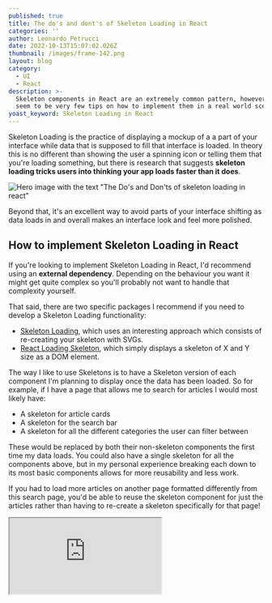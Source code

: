 ```yaml
---
published: true
title: The do's and dont's of Skeleton Loading in React
categories: ''
author: Leonardo Petrucci
date: 2022-10-13T15:07:02.026Z
thumbnail: /images/frame-142.png
layout: blog
category:
  - UI
  - React
description: >-
  Skeleton components in React are an extremely common pattern, however there
  seem to be very few tips on how to implement them in a real world scenario.
yoast_keyword: Skeleton Loading in React
---
```

Skeleton Loading is the practice of displaying a mockup of a a part of your interface while data that is supposed to fill that interface is loaded. In theory this is no different than showing the user a spinning icon or telling them that you're loading something, but there is research that suggests **skeleton loading tricks users into thinking your app loads faster than it does**.

![Hero image with the text "The Do's and Don'ts of skeleton loading in react"](/images/frame-142.png "")

Beyond that, it's an excellent way to avoid parts of your interface shifting as data loads in and overall makes an interface look and feel more polished.

## How to implement Skeleton Loading in React

If you're looking to implement Skeleton Loading in React, I'd recommend using an **external dependency**. Depending on the behaviour you want it might get quite complex so you'll probably not want to handle that complexity yourself.

That said, there are two specific packages I recommend if you need to develop a Skeleton Loading functionality:

- [Skeleton Loading](https://skeletonreact.com), which uses an interesting approach which consists of re-creating your skeleton with SVGs.
- [React Loading Skeleton](https://www.npmjs.com/package/react-loading-skeleton), which simply displays a skeleton of X and Y size as a DOM element.

The way I like to use Skeletons is to have a Skeleton version of each component I'm planning to display once the data has been loaded. So for example, if I have a page that allows me to search for articles I would most likely have:

- A skeleton for article cards
- A skeleton for the search bar
- A skeleton for all the different categories the user can filter between

These would be replaced by both their non-skeleton components the first time my data loads. You could also have a single skeleton for all the components above, but in my personal experience breaking each down to its most basic components allows for more reusability and less work.

<Notice>

If you had to load more articles on another page formatted differently from this search page, you'd be able to reuse the skeleton component for just the articles rather than having to re-create a skeleton specifically for that page!

</Notice>

<iframe src="https://codesandbox.io/embed/with-react-loading-skeleton-forked-3nmph4?codemirror=1&fontsize=14&hidenavigation=1&theme=dark&view=preview" title="with react loading skeleton (forked)" allow="accelerometer; ambient-light-sensor; camera; encrypted-media; geolocation; gyroscope; hid; microphone; midi; payment; usb; vr; xr-spatial-tracking" sandbox="allow-forms allow-modals allow-popups allow-presentation allow-same-origin allow-scripts" />

The example above uses the same components I use for this blog and allows you to trigger between the two different packages I mentioned above.

## Differences between the skeleton packages and how to use them

The example uses both `react-content-loader` as well as `react-loading-skeleton`. If you switch between them you'll notice that there's not a huge difference between them visually. However, they are created in very different ways.

### React Loading Skeleton

This is probably my favourite out of the two, mostly due to its **ease of implementation**. Since the package simply exports a DOM element we can just copy our existing markup (styles and all) and simply replace its text with a skeleton!

Aside from that, it's also quite easy to change its styles so you'll most likely be able to make it look any way you want without much hassle.

<List type="tick" >

  - Quick and easy to create skeletons
  - Easy to style and customise
  - Responsive by design

</List>

<List type="cross" >

  - Probably not great for accessibility since it will be interpreted as a DOM element
  - Lots of code duplication to match the component's styles

</List>

### React Content Loader

React Content Loader is definitely a bit more complicated to use than its DOM counterpart, but it does have its advantages. My main complaint about this package is that creating a skeleton is difficult. You're unlikely to know how to position SVG elements without a visual aid so you won't be able to create a skeleton just with code.

My preferred way around that is to take a screenshot of whatever I want to transform into a skeleton, open it in Figma and replace the elements I want to make into skeletons:

![](/images/screenshot-2022-10-07-at-15.54.05.png "")

Each red element is an SVG rectangle. You can then:

1. Select the frame containing your rectangles
1. Go to "Export" in the right sidebar
1. Select "SVG" and then export

This will download an SVG file which once dragged into any code editor will reveal the SVG you need for your skeleton component! For example, the above ended up being:

```svg
<svg width="388" height="504" viewBox="0 0 388 504" fill="none" xmlns="http://www.w3.org/2000/svg">
  <rect width="388" height="504" fill="white"/>
  <rect x="13" y="10" width="364" height="191" fill="#D9D9D9"/>
  <circle cx="43.5" cy="216.5" r="30.5" fill="#D9D9D9"/>
  <rect x="13" y="340" width="357" height="14" fill="#D9D9D9"/>
  <rect x="13" y="360" width="234" height="14" fill="#D9D9D9"/>
  <rect x="13" y="380" width="298" height="14" fill="#D9D9D9"/>
  <rect x="13" y="400" width="168" height="14" fill="#D9D9D9"/>
  <rect x="127" y="471" width="134" height="14" fill="#D9D9D9"/>
  <rect x="83" y="233" width="134" height="14" fill="#D9D9D9"/>
  <rect x="83" y="213" width="184" height="14" fill="#D9D9D9"/>
  <rect x="16" y="264" width="316" height="30" fill="#D9D9D9"/>
  <rect x="16" y="298" width="253" height="30" fill="#D9D9D9"/>
</svg>
```

We can then clean it up a bit (remove fills, borders, add some corner radius) and place it in `react-content-loader`'s component:

```tsx
  <ContentLoader
    speed={2}
    // We want our component to be vaguely responsive
    width="100%"
    // unfortunately the height needs to be hardcoded
    height={500}
    backgroundColor="#f3f3f3"
    foregroundColor="#ecebeb"
  >
    <rect x="13" y="10" width="364" height="191" rx="3" />
    <circle cx="43.5" cy="216.5" r="30.5" rx="3" />
    <rect x="13" y="340" width="357" height="14" rx="3" />
    <rect x="13" y="360" width="234" height="14" rx="3" />
    <rect x="13" y="380" width="298" height="14" rx="3" />
    <rect x="13" y="400" width="168" height="14" rx="3" />
    <rect x="127" y="471" width="134" height="14" rx="3" />
    <rect x="83" y="233" width="134" height="14" rx="3" />
    <rect x="83" y="213" width="184" height="14" rx="3" />
    <rect x="13" y="264" width="316" height="30" rx="3" />
    <rect x="13" y="298" width="253" height="30" rx="3" />
  </ContentLoader>
```

It's likely you'll have to change your height/width depending on the situation, but that's pretty much all you need.

<List type="tick" >

  - Essentially just displays an image, which is great for accessibility
  - Code is clean and short

</List>

<List type="cross" >

  - Difficult to write without visual aid

</List>

## Tips on creating your skeleton components

Here are a couple of things I highly recommend you do when writing your skeleton components in React. They'll make the whole thing much easier to manage.

### Keep your skeletons with your components

One of my favorite ways of keeping my code organised is to keep each component's skeleton in the same file as its main component and then export it using **dot-notation**.

```jsx
// inside components/mycomponent.tsx

import SkeletonPrimitive from "react-loading-skeleton";

const Component = () => {
  return <></>
}

const Skeleton = () => {
  return <SkeletonPrimitive />
}

Component.Skeleton = Skeleton;

export Component;

// in another file

import { Component } from 'components/mycomponent';

const MyPage = ({ isLoading }) => {
  return (
    <>
      {
        isLoading ? <Component.Skeleton /> : <Component />
      }
    </>
  ) 
}
```

### Keep sizes consistent

Since loading skeletons largely work to replace missing text it's very important to **make sure different levels of typography are consistently replaced throughout your skeletons.** For example, if your body text is always the same size and always has the same line height, so should any skeleton that replaces body text.

### Not everything needs to be put into your skeleton

It's easy to just replace all the elements in a div with skeletons and call it a day, but sometimes **keeping it simple** will actually make it look far more professional.

![an image showing the different between the real skeleton and a modified version of it without the picture element](/images/screenshot-2022-10-10-at-20.04.32.png "The skeleton on the right looks much cleaner without overlapping elements.")

For example, the skeleton from the example above is missing the author's photo which would've been overlaid over the skeleton of the article's thumbnail. In general I think having skeletons crossing over each other doesn't look great so I decided not to include the author's picture at all.

### Make it look good!

Let's be honest, the main reason you're wanting to implement skeleton loading in React is to make your app look more professional or make it seem faster. So the best tip I can give is to just **keep trying** until it looks good!

Both `react-spring` and `framer-motion` are great options to animate the transition between your skeleton and your actual component to give it that extra polished touch.

